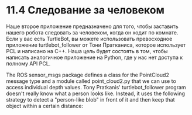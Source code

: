 # 11.4 Следование за человеком

Наше второе приложение предназначено для того, чтобы заставить нашего робота следовать за человеком, когда он ходит по комнате. Если у вас есть TurtleBot, вы можете использовать превосходное приложение turtlebot\_follower от Тони Пратканиса, которое использует PCL и написано на C++. Наша цель будет состоять в том, чтобы написать аналогичное приложение на Python, где у нас нет доступа к полному API PCL.

The ROS sensor\_msgs package defines a class for the PointCloud2 message type and a module called point\_cloud2.py that we can use to access individual depth values. Tony Pratkanis' turtlebot\_follower program doesn't really know what a person looks like. Instead, it uses the following strategy to detect a "person-like blob" in front of it and then keep that object within a certain distance:

